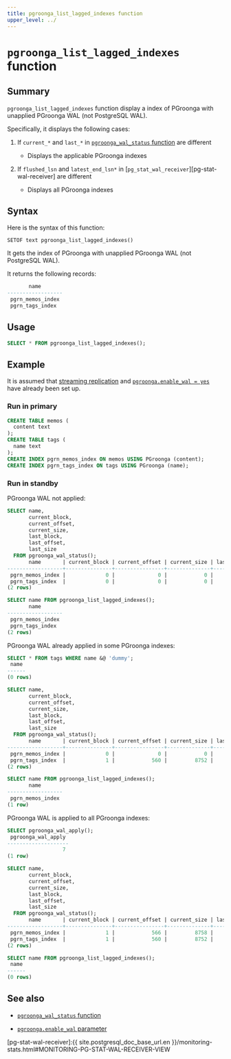 ```yaml
---
title: pgroonga_list_lagged_indexes function
upper_level: ../
---
```


# `pgroonga_list_lagged_indexes` function

## Summary

`pgroonga_list_lagged_indexes` function display a index of PGroonga with unapplied PGroonga WAL (not PostgreSQL WAL).

Specifically, it displays the following cases:

1. If `current_*` and `last_*` in [`pgroonga_wal_status` function][wal-status] are different

   * Displays the applicable PGroonga indexes

2. If `flushed_lsn` and `latest_end_lsn*` in [`pg_stat_wal_receiver`][pg-stat-wal-receiver] are different

   * Displays all PGroonga indexes

## Syntax

Here is the syntax of this function:

```text
SETOF text pgroonga_list_lagged_indexes()
```

It gets the index of PGroonga with unapplied PGroonga WAL (not PostgreSQL WAL).

It returns the following records:

```sql
       name
------------------
 pgrn_memos_index
 pgrn_tags_index
```

## Usage

```sql
SELECT * FROM pgroonga_list_lagged_indexes();
```

## Example

It is assumed that [streaming replication][streaming-replication] and [`pgroonga.enable_wal = yes`][enable-wal] have already been set up.

### Run in primary

```sql
CREATE TABLE memos (
  content text
);
CREATE TABLE tags (
  name text
);
CREATE INDEX pgrn_memos_index ON memos USING PGroonga (content);
CREATE INDEX pgrn_tags_index ON tags USING PGroonga (name);
```

### Run in standby

PGroonga WAL not applied:

```sql
SELECT name,
       current_block,
       current_offset,
       current_size,
       last_block,
       last_offset,
       last_size
  FROM pgroonga_wal_status();
       name       | current_block | current_offset | current_size | last_block | last_offset | last_size 
------------------+---------------+----------------+--------------+------------+-------------+-----------
 pgrn_memos_index |             0 |              0 |            0 |          1 |         566 |      8758
 pgrn_tags_index  |             0 |              0 |            0 |          1 |         560 |      8752
(2 rows)

SELECT name FROM pgroonga_list_lagged_indexes();
       name
------------------
 pgrn_memos_index
 pgrn_tags_index
(2 rows)
```

PGroonga WAL already applied in some PGroonga indexes:

```sql
SELECT * FROM tags WHERE name &@ 'dummy';
 name
------
(0 rows)

SELECT name,
       current_block,
       current_offset,
       current_size,
       last_block,
       last_offset,
       last_size
  FROM pgroonga_wal_status();
       name       | current_block | current_offset | current_size | last_block | last_offset | last_size
------------------+---------------+----------------+--------------+------------+-------------+-----------
 pgrn_memos_index |             0 |              0 |            0 |          1 |         566 |      8758
 pgrn_tags_index  |             1 |            560 |         8752 |          1 |         560 |      8752
(2 rows)

SELECT name FROM pgroonga_list_lagged_indexes();
       name
------------------
 pgrn_memos_index
(1 row)
```

PGroonga WAL is applied to all PGroonga indexes:

```sql
SELECT pgroonga_wal_apply();
 pgroonga_wal_apply
--------------------
                  7
(1 row)

SELECT name,
       current_block,
       current_offset,
       current_size,
       last_block,
       last_offset,
       last_size
  FROM pgroonga_wal_status();
       name       | current_block | current_offset | current_size | last_block | last_offset | last_size
------------------+---------------+----------------+--------------+------------+-------------+-----------
 pgrn_memos_index |             1 |            566 |         8758 |          1 |         566 |      8758
 pgrn_tags_index  |             1 |            560 |         8752 |          1 |         560 |      8752
(2 rows)

SELECT name FROM pgroonga_list_lagged_indexes();
 name
------
(0 rows)
```

## See also

  * [`pgroonga_wal_status` function][wal-status]

  * [`pgroonga.enable_wal` parameter][enable-wal]

[enable-wal]:../parameters/enable-wal.html

[pg-stat-wal-receiver]:{{ site.postgresql_doc_base_url.en }}/monitoring-stats.html#MONITORING-PG-STAT-WAL-RECEIVER-VIEW

[streaming-replication]:streaming-replication.html

[wal-status]:pgroonga-wal-status.html
